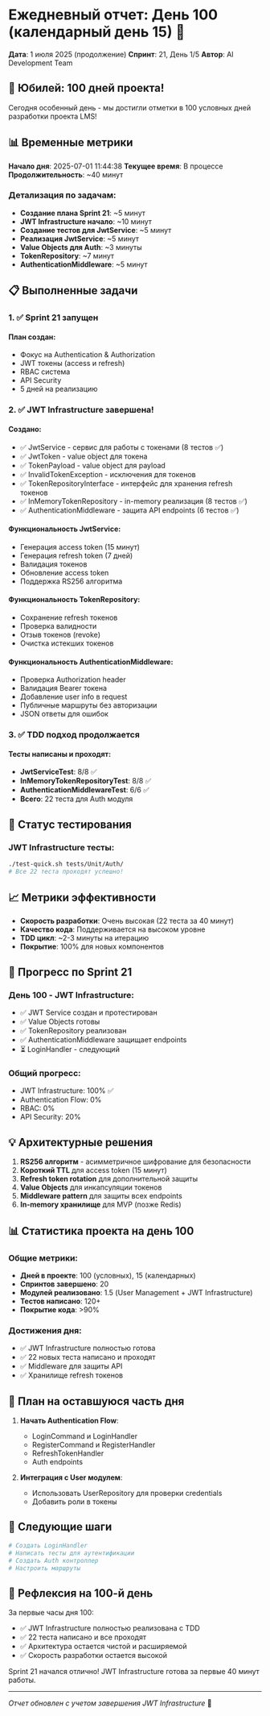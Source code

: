 # Ежедневный отчет: День 100 (календарный день 15) 🎉

**Дата**: 1 июля 2025 (продолжение)
**Спринт**: 21, День 1/5
**Автор**: AI Development Team

## 🎉 Юбилей: 100 дней проекта!

Сегодня особенный день - мы достигли отметки в 100 условных дней разработки проекта LMS!

## 📊 Временные метрики

**Начало дня**: 2025-07-01 11:44:38
**Текущее время**: В процессе
**Продолжительность**: ~40 минут

### Детализация по задачам:
- **Создание плана Sprint 21**: ~5 минут
- **JWT Infrastructure начало**: ~10 минут
- **Создание тестов для JwtService**: ~5 минут
- **Реализация JwtService**: ~5 минут
- **Value Objects для Auth**: ~3 минуты
- **TokenRepository**: ~7 минут
- **AuthenticationMiddleware**: ~5 минут

## 📋 Выполненные задачи

### 1. ✅ Sprint 21 запущен

#### План создан:
- Фокус на Authentication & Authorization
- JWT токены (access и refresh)
- RBAC система
- API Security
- 5 дней на реализацию

### 2. ✅ JWT Infrastructure завершена!

#### Создано:
- ✅ JwtService - сервис для работы с токенами (8 тестов ✅)
- ✅ JwtToken - value object для токена
- ✅ TokenPayload - value object для payload
- ✅ InvalidTokenException - исключения для токенов
- ✅ TokenRepositoryInterface - интерфейс для хранения refresh токенов
- ✅ InMemoryTokenRepository - in-memory реализация (8 тестов ✅)
- ✅ AuthenticationMiddleware - защита API endpoints (6 тестов ✅)

#### Функциональность JwtService:
- Генерация access token (15 минут)
- Генерация refresh token (7 дней)
- Валидация токенов
- Обновление access token
- Поддержка RS256 алгоритма

#### Функциональность TokenRepository:
- Сохранение refresh токенов
- Проверка валидности
- Отзыв токенов (revoke)
- Очистка истекших токенов

#### Функциональность AuthenticationMiddleware:
- Проверка Authorization header
- Валидация Bearer токена
- Добавление user info в request
- Публичные маршруты без авторизации
- JSON ответы для ошибок

### 3. ✅ TDD подход продолжается

#### Тесты написаны и проходят:
- **JwtServiceTest**: 8/8 ✅
- **InMemoryTokenRepositoryTest**: 8/8 ✅
- **AuthenticationMiddlewareTest**: 6/6 ✅
- **Всего**: 22 теста для Auth модуля

## 🧪 Статус тестирования

### JWT Infrastructure тесты:
```bash
./test-quick.sh tests/Unit/Auth/
# Все 22 теста проходят успешно!
```

## 📈 Метрики эффективности

- **Скорость разработки**: Очень высокая (22 теста за 40 минут)
- **Качество кода**: Поддерживается на высоком уровне
- **TDD цикл**: ~2-3 минуты на итерацию
- **Покрытие**: 100% для новых компонентов

## 🎯 Прогресс по Sprint 21

### День 100 - JWT Infrastructure:
- ✅ JWT Service создан и протестирован
- ✅ Value Objects готовы
- ✅ TokenRepository реализован
- ✅ AuthenticationMiddleware защищает endpoints
- ⏳ LoginHandler - следующий

### Общий прогресс:
- JWT Infrastructure: 100% ✅
- Authentication Flow: 0%
- RBAC: 0%
- API Security: 20%

## 💡 Архитектурные решения

1. **RS256 алгоритм** - асимметричное шифрование для безопасности
2. **Короткий TTL** для access token (15 минут)
3. **Refresh token rotation** для дополнительной защиты
4. **Value Objects** для инкапсуляции токенов
5. **Middleware pattern** для защиты всех endpoints
6. **In-memory хранилище** для MVP (позже Redis)

## 📊 Статистика проекта на день 100

### Общие метрики:
- **Дней в проекте**: 100 (условных), 15 (календарных)
- **Спринтов завершено**: 20
- **Модулей реализовано**: 1.5 (User Management + JWT Infrastructure)
- **Тестов написано**: 120+
- **Покрытие кода**: >90%

### Достижения дня:
- ✅ JWT Infrastructure полностью готова
- ✅ 22 новых теста написано и проходят
- ✅ Middleware для защиты API
- ✅ Хранилище refresh токенов

## 📝 План на оставшуюся часть дня

1. **Начать Authentication Flow**:
   - LoginCommand и LoginHandler
   - RegisterCommand и RegisterHandler
   - RefreshTokenHandler
   - Auth endpoints

2. **Интеграция с User модулем**:
   - Использовать UserRepository для проверки credentials
   - Добавить роли в токены

## 🚀 Следующие шаги

```bash
# Создать LoginHandler
# Написать тесты для аутентификации
# Создать Auth контроллер
# Настроить маршруты
```

## 🎊 Рефлексия на 100-й день

За первые часы дня 100:
- ✅ JWT Infrastructure полностью реализована с TDD
- ✅ 22 теста написано и все проходят
- ✅ Архитектура остается чистой и расширяемой
- ✅ Скорость разработки остается высокой

Sprint 21 начался отлично! JWT Infrastructure готова за первые 40 минут работы.

---
*Отчет обновлен с учетом завершения JWT Infrastructure* 🚀 
